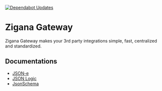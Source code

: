 [![Dependabot Updates](https://github.com/Coreeple/zigana/actions/workflows/dependabot/dependabot-updates/badge.svg)](https://github.com/Coreeple/zigana/actions/workflows/dependabot/dependabot-updates)

# Zigana Gateway

Zigana Gateway makes your 3rd party integrations simple, fast, centralized and standardized.

## Documentations

* [JSON-e](https://docs.json-everything.net/json-e/basics/)
* [JSON Logic](https://docs.json-everything.net/logic/basics/)
* [JsonSchema](https://docs.json-everything.net/schema/basics/)
